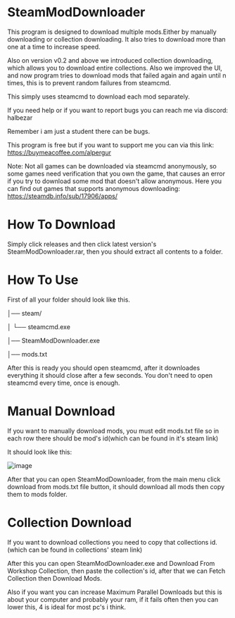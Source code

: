 # SteamModDownloader
This program is designed to download multiple mods.Either by manually downloading or collection downloading. It also tries to download more than one at a time to increase speed.

Also on version v0.2 and above we introduced collection downloading, which allows you to download entire collections. Also we improved the UI, and now program tries to download mods that failed again and again until n times, this is to prevent random failures from steamcmd.

This simply uses steamcmd to download each mod separately. 

If you need help or if you want to report bugs you can reach me via discord: halbezar 

Remember i am just a student there can be bugs. 

This program is free but if you want to support me you can via this link: https://buymeacoffee.com/alpergur

Note: Not all games can be downloaded via steamcmd anonymously, so some games need verification that you own the game, that causes an error if you try to download some mod that doesn't allow anonymous.
Here you can find out games that supports anonymous downloading: https://steamdb.info/sub/17906/apps/

# How To Download
Simply click releases and then click latest version's SteamModDownloader.rar, then you should extract all contents to a folder.

# How To Use
First of all your folder should look like this.

│── steam/

│   └── steamcmd.exe
      
│── SteamModDownloader.exe

│── mods.txt 

After this is ready you should open steamcmd, after it downloades everything it should close after a few seconds. You don't need to open steamcmd every time, once is enough.
# Manual Download
If you want to manually download mods, you must edit mods.txt file so in each row there should be mod's id(which can be found in it's steam link)

It should look like this:

![image](https://github.com/user-attachments/assets/ed63c733-16da-4167-a7e8-98080c034a01)

After that you can open SteamModDownloader, from the main menu click download from mods.txt file button, it should download all mods then copy them to mods folder.
# Collection Download
If you want to download collections you need to copy that collections id.(which can be found in collections' steam link)

After this you can open SteamModDownloader.exe and Download From Workshop Collection, then paste the collection's id, after that we can Fetch Collection then Download Mods.

Also if you want you can increase Maximum Parallel Downloads but this is about your computer and probably your ram, if it fails often then you can lower this, 4 is ideal for most pc's i think.
